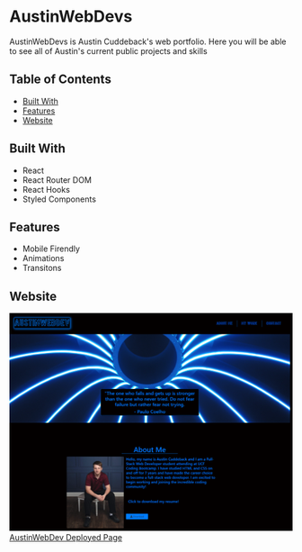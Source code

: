 # AustinWebDevs

AustinWebDevs is Austin Cuddeback's web portfolio. Here you will be able to see all of Austin's current public projects and skills

## Table of Contents

- [Built With](#built-with)
- [Features](#features)
- [Website](#website)

## Built With

- React
- React Router DOM
- React Hooks
- Styled Components

## Features

- Mobile Firendly
- Animations
- Transitons

## Website

![AustinWebDev Deployed Page](./images/screencapture-ajcuddeback-github-io-2020-10-24-14_19_37.png)
[AustinWebDev Deployed Page](https://ajcuddeback.github.io/react-portfolio-ucf)
